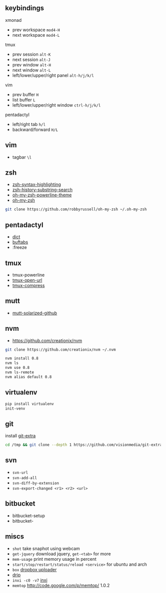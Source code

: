 ## keybindings

xmonad

* prev workspace `mod4-H`
* next workspace `mod4-L`

tmux

* prev session `alt-K`
* next session `alt-J`
* prev window `alt-H`
* next window `alt-L`
* left/lower/upper/right panel `alt-h/j/k/l`

vim

* prev buffer `H`
* list buffer `L`
* left/lower/upper/right window `ctrl-h/j/k/l`

pentadactyl

* left/right tab `h/l`
* backward/forward `H/L`

## vim

* tagbar `\l`

## zsh

* [zsh-syntax-highlighting](https://github.com/zsh-users/zsh-syntax-highlighting)
* [zsh-history-substring-search](https://github.com/zsh-users/zsh-history-substring-search)
* [oh-my-zsh-powerline-theme](https://github.com/jeremyFreeAgent/oh-my-zsh-powerline-theme)
* [oh-my-zsh](https://github.com/robbyrussell/oh-my-zsh)

```sh
git clone https://github.com/robbyrussell/oh-my-zsh ~/.oh-my-zsh
```

## pentadactyl

* [dict](https://github.com/grassofhust/dict.js)
* [buftabs](https://github.com/grassofhust/buftabs)
* :freeze

## tmux

* tmux-powerline
* [tmux-open-url](http://chneukirchen.org/dotfiles/bin/tmux-open-url)
* [tmux-compress](https://github.com/chneukirchen/tools/)

## mutt

* [mutt-solarized-github](https://github.com/altercation/mutt-colors-solarized)

## nvm

* https://github.com/creationix/nvm

```sh
git clone https://github.com/creationix/nvm ~/.nvm
```

```sh
nvm install 0.8
nvm ls
nvm use 0.8
nvm ls-remote
nvm alias default 0.8
```

## virtualenv

```sh
pip install virtualenv
init-venv
```

## git

install [git-extra](https://github.com/visionmedia/git-extras)

```sh
cd /tmp && git clone --depth 1 https://github.com/visionmedia/git-extras.git && cd git-extras && sudo make install
```

## svn

* `svn-url`
* `svn-add-all`
* `svn-diff-by-extension`
* `svn-export-changed <r1> <r2> <url>`

## bitbucket

* bitbucket-setup
* bitbucket-<tab>

## miscs

* `shot` take snaphot using webcam
* `get-jquery` download jquery, `get-<tab>` for more
* `mem-usage` print memory usage in percent
* `start/stop/restart/status/reload <service>` for ubuntu and arch
* `box` [dropbox uploader](https://github.com/andreafabrizi/Dropbox-Uploader)
* [drip](https://github.com/flatland/drip)
* `inxi -c0 -v7` [inxi](https://inxi.googlecode.com/svn/trunk/inxi)
* `memtop` http://code.google.com/p/memtop/ 1.0.2 
